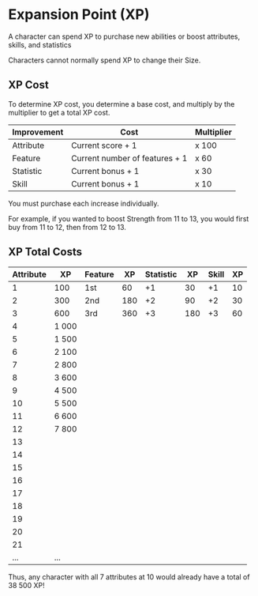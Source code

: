 # Expansion Point (XP)

A character can spend XP to purchase new abilities or boost attributes, skills, and statistics

Characters cannot normally spend XP to change their Size.

## XP Cost

To determine XP cost, you determine a base cost, and multiply by the multiplier to get a total XP cost.

| Improvement | Cost | Multiplier |
|-|-|-|
| Attribute | Current score + 1 | x 100 |
| Feature | Current number of features + 1 | x 60 |
| Statistic | Current bonus + 1 | x 30 |
| Skill | Current bonus + 1 | x 10 |

You must purchase each increase individually.

For example, if you wanted to boost Strength from 11 to 13, you would first buy from 11 to 12, then from 12 to 13.

## XP Total Costs

| Attribute | XP | Feature | XP | Statistic | XP | Skill | XP |
|-|-|-|-|-|-|-|-|
| 1 | 100 | 1st | 60 | +1 | 30 | +1 | 10 |
| 2 | 300 | 2nd | 180 | +2 | 90 | +2 | 30 |
| 3 | 600 | 3rd | 360 | +3 | 180 | +3 | 60 |
| 4 | 1 000 | | | | | | |
| 5 | 1 500 | | | | | | |
| 6 | 2 100 | | | | | | |
| 7 | 2 800 | | | | | | |
| 8 | 3 600 | | | | | | |
| 9 | 4 500 | | | | | | |
| 10 | 5 500 | | | | | | |
| 11 | 6 600 | | | | | | |
| 12 | 7 800 | | | | | | |
| 13 | | | | | | | |
| 14 | | | | | | | |
| 15 | | | | | | | |
| 16 | | | | | | | |
| 17 | | | | | | | |
| 18 | | | | | | | |
| 19 | | | | | | | |
| 20 | | | | | | | |
| 21 | | | | | | | |
| ... | ... | | | | | | |

Thus, any character with all 7 attributes at 10 would already have a total of 38 500 XP!
